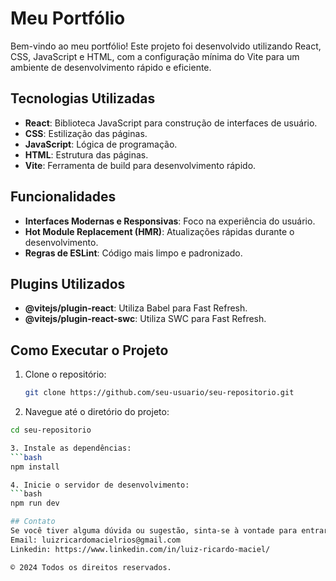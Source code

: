 # Meu Portfólio

Bem-vindo ao meu portfólio! Este projeto foi desenvolvido utilizando React, CSS, JavaScript e HTML, com a configuração mínima do Vite para um ambiente de desenvolvimento rápido e eficiente.

## Tecnologias Utilizadas

- **React**: Biblioteca JavaScript para construção de interfaces de usuário.
- **CSS**: Estilização das páginas.
- **JavaScript**: Lógica de programação.
- **HTML**: Estrutura das páginas.
- **Vite**: Ferramenta de build para desenvolvimento rápido.

## Funcionalidades

- **Interfaces Modernas e Responsivas**: Foco na experiência do usuário.
- **Hot Module Replacement (HMR)**: Atualizações rápidas durante o desenvolvimento.
- **Regras de ESLint**: Código mais limpo e padronizado.

## Plugins Utilizados

- **@vitejs/plugin-react**: Utiliza Babel para Fast Refresh.
- **@vitejs/plugin-react-swc**: Utiliza SWC para Fast Refresh.

## Como Executar o Projeto

1. Clone o repositório:

   ```bash
   git clone https://github.com/seu-usuario/seu-repositorio.git

   ```

2. Navegue até o diretório do projeto:

````bash
cd seu-repositorio

3. Instale as dependências:
```bash
npm install

4. Inicie o servidor de desenvolvimento:
```bash
npm run dev

## Contato
Se você tiver alguma dúvida ou sugestão, sinta-se à vontade para entrar em contato comigo através do meu LinkedIn ou e-mail.
Email: luizricardomacielrios@gmail.com
Linkedin: https://www.linkedin.com/in/luiz-ricardo-maciel/

© 2024 Todos os direitos reservados.
````
